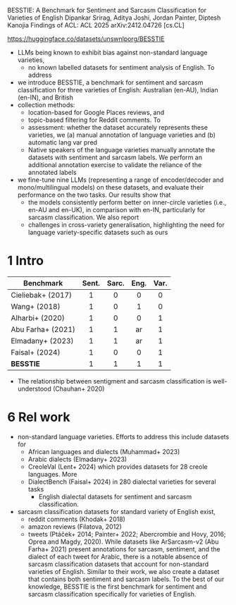 BESSTIE: A Benchmark for Sentiment and Sarcasm Classification
  for Varieties of English
Dipankar Srirag, Aditya Joshi, Jordan Painter, Diptesh Kanojia
Findings of ACL: ACL 2025 arXiv:2412.04726 [cs.CL]

https://huggingface.co/datasets/unswnlporg/BESSTIE

* LLMs being known to exhibit bias against non-standard language varieties,
  * no known labelled datasets for sentiment analysis of English. To address
* we introduce BESSTIE, a benchmark for sentiment and sarcasm classification for
  three varieties of English: Australian (en-AU), Indian (en-IN), and British
* collection methods: 
  * location-based for Google Places reviews, and 
  * topic-based filtering for Reddit comments. To 
  * assessment: whether the dataset accurately represents these varieties, we
    (a) manual annotation of language varieties and (b) automatic lang var pred
  * Native speakers of the language varieties manually annotate the datasets
    with sentiment and sarcasm labels. We perform an additional annotation
    exercise to validate the reliance of the annotated labels
* we fine-tune nine LLMs (representing a range of encoder/decoder and
  mono/multilingual models) on these datasets, and evaluate their performance on
  the two tasks. Our results show that 
  * the models consistently perform better on inner-circle varieties (i.e.,
    en-AU and en-UK), in comparison with en-IN, particularly for sarcasm
    classification. We also report 
  * challenges in cross-variety generalisation, highlighting the need for
    language variety-specific datasets such as ours
    
# 1 Intro

| Benchmark                | Sent. | Sarc. | Eng. | Var. |
|--------------------------|:-----:|:-----:|:----:|:----:|
| Cieliebak+ (2017)  |   1   |   0   |  0   |  0   |
| Wang+ (2018)       |   1   |   0   |  1   |  0   |
| Alharbi+ (2020)    |   1   |   0   |  0   |  1   |
| Abu Farha+ (2021)  |   1   |   1   |  ar  |  1   |
| Elmadany+ (2023)   |   1   |   1   |  ar  |  1   |
| Faisal+ (2024)     |   1   |   0   |  0   |  1   |
| **BESSTIE**              |   1   |   1   |  1   |  1   |

* The relationship between sentigment and sarcasm classification is
  well-understood (Chauhan+ 2020)

# 6 Rel work

* non-standard language varieties. Efforts to address this include datasets for
  * African languages and dialects (Muhammad+ 2023)
  * Arabic dialects (Elmadany+ 2023)
  * CreoleVal (Lent+ 2024) which provides datasets for 28 creole languages. More
  * DialectBench (Faisal+ 2024) in 280 dialectal varieties for several tasks
    * English dialectal datasets for sentiment and sarcasm classification.
* sarcasm classification datasets for standard variety of English exist,
  * reddit comments (Khodak+ 2018)
  * amazon reviews (Filatova, 2012)
  * tweets (Ptáček+ 2014; Painter+ 2022; Abercrombie and Hovy, 2016; Oprea and
    Magdy, 2020). While datasets like ArSarcasm-v2 (Abu Farha+ 2021) present
    annotations for sarcasm, sentiment, and the dialect of each tweet for
    Arabic, there is a notable absence of sarcasm classification datasets that
    account for non-standard varieties of English. Similar to their work, we
    also create a dataset that contains both sentiment and sarcasm labels. To
    the best of our knowledge, BESSTIE is the first benchmark for sentiment and
    sarcasm classification specifically for varieties of English.
